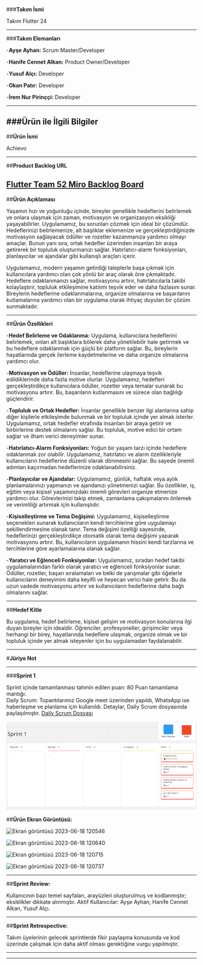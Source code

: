 ###**Takım İsmi**

Takım Flutter 24

---
###**Takım Elemanları**

-**Ayşe Ayhan:** Scrum Master/Developer

-**Hanife Cennet Alkan:** Product Owner/Developer

-**Yusuf Alçı:** Developer

-**Okan Patır:** Developer

-**İrem Nur Pirinççi:** Developer

---
###**Ürün ile İlgili Bilgiler**
---
##**Ürün İsmi**

Achievo

---
##**Product Backlog URL**

[Flutter Team 52 Miro Backlog Board](https://miro.com/app/board/uXjVM9tRAU0=/#tpicker-content)
---


##**Ürün Açıklaması**

Yaşamın hızı ve yoğunluğu içinde, bireyler genellikle hedeflerini belirlemek ve onlara ulaşmak için zaman, motivasyon ve organizasyon eksikliği yaşayabilirler. Uygulamamız, bu sorunları çözmek için ideal bir çözümdür. Hedeflerinizi belirlemenize, alt başlıklar eklemenize ve gerçekleştirdiğinizde motivasyon sağlayacak ödüller ve rozetler kazanmanıza yardımcı olmayı amaçlar. Bunun yanı sıra, ortak hedefler üzerinden insanları bir araya getirerek bir topluluk oluşturmanızı sağlar. Hatırlatıcı-alarm fonksiyonları, planlayıcılar ve ajandalar gibi kullanışlı araçları içerir.

Uygulamamız, modern yaşamın getirdiği taleplerle başa çıkmak için kullanıcılara yardımcı olan çok yönlü bir araç olarak öne çıkmaktadır. Hedeflere odaklanmanızı sağlar, motivasyonu artırır, hatırlatıcılarla takibi kolaylaştırır, topluluk etkileşimine katılımı teşvik eder ve daha fazlasını sunar. Bireylerin hedeflerine odaklanmalarına, organize olmalarına ve başarılarını kutlamalarına yardımcı olan bir uygulama olarak ihtiyaç duyulan bir çözüm sunmaktadır.


---


##**Ürün Özellikleri**

-**Hedef Belirleme ve Odaklanma:** Uygulama, kullanıcılara hedeflerini belirlemek, onları alt başlıklara bölerek daha yönetilebilir hale getirmek ve bu hedeflere odaklanmak için güçlü bir platform sağlar. Bu, bireylerin hayatlarında gerçek ilerleme kaydetmelerine ve daha organize olmalarına yardımcı olur.

-**Motivasyon ve Ödüller:** İnsanlar, hedeflerine ulaşmaya teşvik edildiklerinde daha fazla motive olurlar. Uygulamamız, hedefleri gerçekleştirdikçe kullanıcılara ödüller, rozetler veya temalar sunarak bu motivasyonu artırır. Bu, başarıların kutlanmasını ve sürece olan bağlılığı güçlendirir.

-**Topluluk ve Ortak Hedefler:** İnsanlar genellikle benzer ilgi alanlarına sahip diğer kişilerle etkileşimde bulunmak ve bir topluluk içinde yer almak isterler. Uygulamamız, ortak hedefler etrafında insanları bir araya getirir ve birbirlerine destek olmalarını sağlar. Bu topluluk, motive edici bir ortam sağlar ve ilham verici deneyimler sunar.

-**Hatırlatıcı-Alarm Fonksiyonları:** Yoğun bir yaşam tarzı içinde hedeflere odaklanmak zor olabilir. Uygulamamız, hatırlatıcı ve alarm özellikleriyle kullanıcıların hedeflerine düzenli olarak dönmesini sağlar. Bu sayede önemli adımları kaçırmadan hedeflerinize odaklanabilirsiniz.

-**Planlayıcılar ve Ajandalar:** Uygulamamız, günlük, haftalık veya aylık planlamalarınızı yapmanızı ve ajandanızı yönetmenizi sağlar. Bu özellikler, iş, eğitim veya kişisel yaşamınızdaki önemli görevleri organize etmenize yardımcı olur. Görevlerinizi takip etmek, zamanlama çakışmalarını önlemek ve verimliliği artırmak için kullanışlıdır.

-**Kişiselleştirme ve Tema Değişimi:** Uygulamamız, kişiselleştirme seçenekleri sunarak kullanıcıların kendi tercihlerine göre uygulamayı şekillendirmesine olanak tanır. Tema değişimi özelliği sayesinde, hedeflerinizi gerçekleştirdikçe otomatik olarak tema değişimi yaparak motivasyonu artırır. Bu, kullanıcıların uygulamanın hissini kendi tarzlarına ve tercihlerine göre ayarlamalarına olanak sağlar.

-**Yaratıcı ve Eğlenceli Fonksiyonlar:** Uygulamamız, sıradan hedef takibi uygulamalarından farklı olarak yaratıcı ve eğlenceli fonksiyonlar sunar. Ödüller, rozetler, başarı sıralamaları ve belki de yarışmalar gibi öğelerle kullanıcıların deneyimini daha keyifli ve heyecan verici hale getirir. Bu da uzun vadede motivasyonu artırır ve kullanıcıların hedeflerine daha bağlı olmalarını sağlar.


---
##**Hedef Kitle**

Bu uygulama, hedef belirleme, kişisel gelişim ve motivasyon konularına ilgi duyan bireyler için idealdir. Öğrenciler, profesyoneller, girişimciler veya herhangi bir birey, hayatlarında hedeflere ulaşmak, organize olmak ve bir topluluk içinde yer almak isteyenler için bu uygulamadan faydalanabilir.
		
---
#**Jüriye Not**

---

###**Sprint 1**

Sprint içinde tamamlanması tahmin edilen puan: 80
Puan tamamlama mantığı:  
Daily Scrum: Topantılarımız Google meet üzerinden yapıldı, WhatsApp ise haberleşme ve planlama için kullanıldı. Detaylar, Daily Scrum dosyasında paylaşılmıştır.
[Daily Scrum Dosyası](DailyScrum_F24.docx)

![sprint1](https://github.com/AyseAyhan/F-24/blob/main/ProjectManagement/sprint1.PNG)

##**Ürün Ekran Görüntüsü:**

![Ekran görüntüsü 2023-06-18 120546](https://github.com/AyseAyhan/F-24/assets/130063101/252de43b-93a7-49b5-9c33-ba3e71f3f429)

![Ekran görüntüsü 2023-06-18 120640](https://github.com/AyseAyhan/F-24/assets/130063101/e0e1ebc6-db84-4fac-a437-e33b9330c48e)

![Ekran görüntüsü 2023-06-18 120715](https://github.com/AyseAyhan/F-24/assets/130063101/cc7492f0-f50a-4739-bd1b-b02285b68ae7)

![Ekran görüntüsü 2023-06-18 120737](https://github.com/AyseAyhan/F-24/assets/130063101/31a4291d-17b4-482c-8850-e084ed571463)

---

##**Sprint Review:**

Kullanıcının bazı temel sayfaları, arayüzleri oluşturulmuş ve kodlanmıştır; eksiklikler dikkate alınmıştır. 
Aktif Kullanıcılar: Ayşe Ayhan, Hanife Cennet Alkan, Yusuf Alçı.

---

##**Sprint Retrospective:**

Takım üyelerinin gelecek sprintlerde fikir paylaşma konusunda ve kod üzerinde çalışmak için daha aktif olması gerektiğine vurgu yapılmıştır.

---
---

